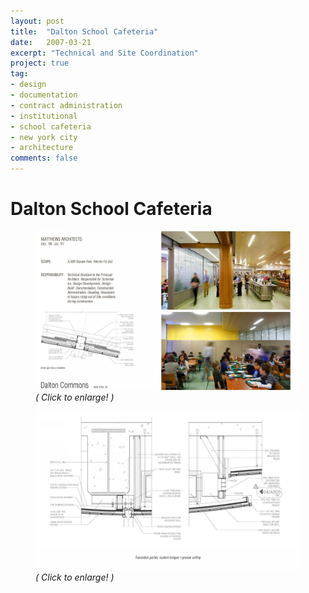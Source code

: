 ```yaml
---
layout: post
title:  "Dalton School Cafeteria"
date:   2007-03-21
excerpt: "Technical and Site Coordination"
project: true
tag:
- design
- documentation
- contract administration
- institutional
- school cafeteria
- new york city
- architecture
comments: false
---
```


# Dalton School Cafeteria
<figure>
<a href="/projects/portfolio_slides/dalton01.png"><img src="/projects/portfolio_slides/dalton01.png"></a>
<figurecaption><i>( Click to enlarge! )</i></figurecaption>
</figure>
<figure>
<a href="/projects/portfolio_slides/dalton02.png"><img src="/projects/portfolio_slides/dalton02.png"></a>
<figurecaption><i>( Click to enlarge! )</i></figurecaption>
</figure>
